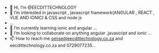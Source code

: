 - 👋 Hi, I’m @EECDITTECHNOLOGY
- 👀 I’m interested in javascript , javascript framework(ANGULAR , REACT , VUE AND IONIC) & CSS and node js
- ...
- 🌱 I’m currently learning  ionic and angular ...
- 💞️ I’m looking to collaborate on  anything angular ,javascript and ionic ...
- 📫 How to reach me sense@eecdittechnology.co.za and eecdittechnology.co.za and 0729077235...

<!---
EECDITTECHNOLOGY/EECDITTECHNOLOGY is a ✨ special ✨ repository because its `README.md` (this file) appears on your GitHub profile.
You can click the Preview link to take a look at your changes.
--->
